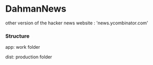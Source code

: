 # DahmanNews #

other version of the hacker news website : 'news.ycombinator.com'

### Structure ###

app: work folder

dist: production folder
